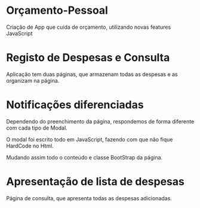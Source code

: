 # Orçamento-Pessoal
Criação de App que cuida de orçamento, utilizando novas features JavaScript

# Registo de Despesas e Consulta
Aplicação tem duas páginas, que armazenam todas as despesas e as organizam na página.

# Notificações diferenciadas 
Dependendo do preenchimento da página, respondemos de forma diferente com cada tipo de Modal.

O modal foi escrito todo em JavaScript, fazendo com que não fique HardCode no Html.

Mudando assim todo o conteúdo e classe BootStrap da página.

# Apresentação de lista de despesas
Página de consulta, que apresenta todas as despesas adicionadas.



